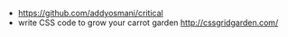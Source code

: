- https://github.com/addyosmani/critical
- write CSS code to grow your carrot garden http://cssgridgarden.com/
